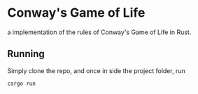 # Conway's Game of Life
a implementation of the rules of Conway's Game of Life in Rust.

## Running
Simply clone the repo, and once in side the project folder, run
```bash
cargo run
```

